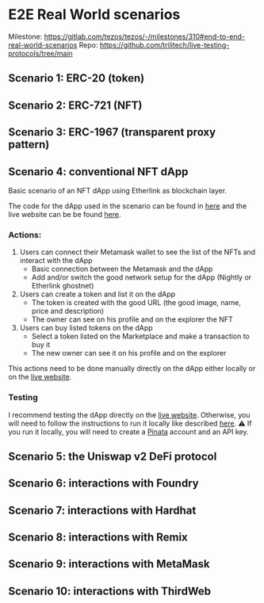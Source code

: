 # E2E Real World scenarios

Milestone: https://gitlab.com/tezos/tezos/-/milestones/310#end-to-end-real-world-scenarios
Repo: https://github.com/trilitech/live-testing-protocols/tree/main

## Scenario 1: ERC-20 (token)

## Scenario 2: ERC-721 (NFT)

## Scenario 3: ERC-1967 (transparent proxy pattern)

## Scenario 4: conventional NFT dApp

Basic scenario of an NFT dApp using Etherlink as blockchain layer.

The code for the dApp used in the scenario can be found in [here](https://github.com/Camillebzd/nft_marketplace_alchemy_rtw3_7) and the live website can be be found [here](https://nft-marketplace-alchemy-rtw3-7-etherlink-nightly.vercel.app/).

### Actions:

1. Users can connect their Metamask wallet to see the list of the NFTs and interact with the dApp
   * Basic connection between the Metamask and the dApp
   * Add and/or switch the good network setup for the dApp (Nightly or Etherlink ghostnet)
2. Users can create a token and list it on the dApp
   * The token is created with the good URL (the good image, name, price and description)
   * The owner can see on his profile and on the explorer the NFT
3. Users can buy listed tokens on the dApp
   * Select a token listed on the Marketplace and make a transaction to buy it
   * The new owner can see it on his profile and on the explorer

This actions need to be done manually directly on the dApp either locally or on the [live website](https://nft-marketplace-alchemy-rtw3-7-etherlink-nightly.vercel.app).

### Testing

I recommend testing the dApp directly on the [live website](https://nft-marketplace-alchemy-rtw3-7-etherlink-nightly.vercel.app). Otherwise, you will need to follow the instructions to run it locally like described [here](https://github.com/Camillebzd/nft_marketplace_alchemy_rtw3_7?tab=readme-ov-file#setup). :warning: If you run it locally, you will need to create a [Pinata](https://www.pinata.cloud/) account and an API key.


## Scenario 5: the Uniswap v2 DeFi protocol

## Scenario 6: interactions with Foundry

## Scenario 7: interactions with Hardhat

## Scenario 8: interactions with Remix

## Scenario 9: interactions with MetaMask

## Scenario 10: interactions with ThirdWeb
